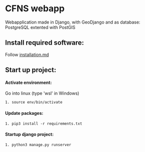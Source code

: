 # CFNS webapp
Webapplication made in Django, with GeoDjango and as database: PostgreSQL extented with PostGIS

## Install required software:
Follow [installation.md](installation.md)

## Start up project:
#### Activate environment:
Go into linux (type 'wsl' in Windows)

	1. source env/bin/activate

#### Update packages:
	1. pip3 install -r requirements.txt

#### Startup django project:
	1. python3 manage.py runserver
